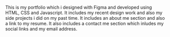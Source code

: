 This is my portfolio which i designed with Figma and developed using HTML, CSS and Javascript.
It includes my recent design work and also my side projects i did on my past time.
It includes an about me section and also a link to my resume.
It also includes a contact me section which inludes my social links and my email address.
